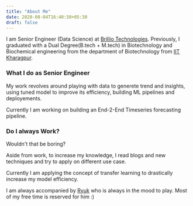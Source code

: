 ```yaml
---
title: "About Me"
date: 2020-08-04T16:40:50+05:30
draft: false
---
```


I am Senior Engineer (Data Science) at [Brillio Technologies](https://www.brillio.com/). Previously, I graduated with a Dual Degree(B.tech + M.tech) in Biotechnology and Biochemical engineering from the department of Biotechnology from [IIT Kharagpur](http://www.iitkgp.ac.in/).

### What I do as Senior Engineer

My work revolves around playing with data to generete trend and insights, using tuned model to improve its efficiency, building ML pipelines and deployements. 

Currently I am working on building an End-2-End Timeseries forecasting pipeline.


### Do I always Work?

Wouldn't that be boring? 

Aside from work, to increase my knowledge, I read blogs and new techniques and try to apply on different use case.

Currently I am applying the concept of transfer learning to drastically increase my model efficiency.

I am always accompanied by [Ryuk]() who is always in the mood to play. Most of my free time is reserved for him :)